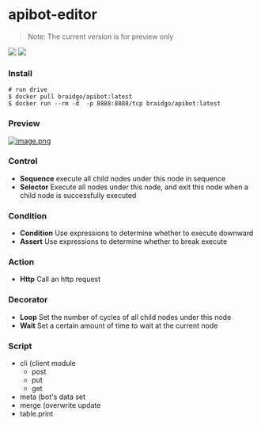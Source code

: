 # apibot-editor

> Note: The current version is for preview only

[![](https://img.shields.io/badge/Example-2ca5e0?style=flat&logo=appveyor)](http://1.117.168.37:7777/) [![](https://img.shields.io/badge/Editor-2ca5e0?style=flat&logo=github)](https://github.com/pojol/apibot-editor)



### Install
```shell
# run drive
$ docker pull braidgo/apibot:latest
$ docker run --rm -d  -p 8888:8888/tcp braidgo/apibot:latest
```

### Preview
[![image.png](https://i.postimg.cc/wT5HhYD3/image.png)](https://postimg.cc/6yQDXSjN)


### Control
* **Sequence** execute all child nodes under this node in sequence
* **Selector** Execute all nodes under this node, and exit this node when a child node is successfully executed

### Condition
* **Condition** Use expressions to determine whether to execute downward
* **Assert** Use expressions to determine whether to break execute

### Action
* **Http** Call an http request

### Decorator
* **Loop** Set the number of cycles of all child nodes under this node
* **Wait** Set a certain amount of time to wait at the current node

### Script
* cli (client module
    * post
    * put
    * get
* meta (bot's data set
* merge (overwrite update
* table.print
